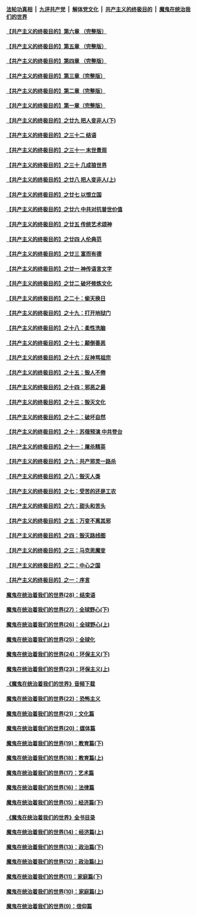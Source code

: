 ####  [法轮功真相](../../../../basic/blob/master/README.md?t=08250913) &nbsp;|&nbsp; [九评共产党](../../../../9ping.md/blob/master/README.md?t=08250913) &nbsp;|&nbsp; [解体党文化](../../../../jtdwh.md/blob/master/README.md?t=08250913)  &nbsp;|&nbsp; [共产主义的终极目的](../../../../gczydzjmd.md/blob/master/README.md?t=08250913) &nbsp;|&nbsp; [魔鬼在统治我们的世界](../../../../mgztzwmdsj.md/blob/master/README.md?t=08250913) 

#### [【共产主义的终极目的】第六章 （完整版）](../pages/nsc422/n11428913.md?t=08250913) 

#### [【共产主义的终极目的】第五章 （完整版）](../pages/nsc422/n11428912.md?t=08250913) 

#### [【共产主义的终极目的】第四章 （完整版）](../pages/nsc422/n11428907.md?t=08250913) 

#### [【共产主义的终极目的】第三章（完整版）](../pages/nsc422/n11428848.md?t=08250913) 

#### [【共产主义的终极目的】第二章（完整版）](../pages/nsc422/n11428831.md?t=08250913) 

#### [【共产主义的终极目的】第一章（完整版）](../pages/nsc422/n11417651.md?t=08250913) 

#### [【共产主义的终极目的】之廿九 把人变非人(下)](../pages/nsc422/n11344140.md?t=08250913) 

#### [【共产主义的终极目的】之三十二 结语](../pages/nsc422/n11360535.md?t=08250913) 

#### [【共产主义的终极目的】之三十一 末世景观](../pages/nsc422/n11351129.md?t=08250913) 

#### [【共产主义的终极目的】之三十 几成狼世界](../pages/nsc422/n11348280.md?t=08250913) 

#### [【共产主义的终极目的】之廿八 把人变非人(上)](../pages/nsc422/n11340492.md?t=08250913) 

#### [【共产主义的终极目的】之廿七 以恨立国](../pages/nsc422/n11336944.md?t=08250913) 

#### [【共产主义的终极目的】之廿六 中共对抗普世价值](../pages/nsc422/n11324785.md?t=08250913) 

#### [【共产主义的终极目的】之廿五 传统艺术颂神](../pages/nsc422/n11296396.md?t=08250913) 

#### [【共产主义的终极目的】之廿四 人伦典范](../pages/nsc422/n11296397.md?t=08250913) 

#### [【共产主义的终极目的】之廿三 富而有德](../pages/nsc422/n11283598.md?t=08250913) 

#### [【共产主义的终极目的】之廿一 神传语言文字](../pages/nsc422/n11263265.md?t=08250913) 

#### [【共产主义的终极目的】之廿二 破坏修炼文化](../pages/nsc422/n11245728.md?t=08250913) 

#### [【共产主义的终极目的】之二十：偷天换日](../pages/nsc422/n11238846.md?t=08250913) 

#### [【共产主义的终极目的】之十九：打开地狱门](../pages/nsc422/n11206376.md?t=08250913) 

#### [【共产主义的终极目的】之十八：柔性洗脑](../pages/nsc422/n11199994.md?t=08250913) 

#### [【共产主义的终极目的】之十七：颠倒善恶](../pages/nsc422/n11179782.md?t=08250913) 

#### [【共产主义的终极目的】之十六：反神骂祖宗](../pages/nsc422/n11166798.md?t=08250913) 

#### [【共产主义的终极目的】之十五：毁人不倦](../pages/nsc422/n11166792.md?t=08250913) 

#### [【共产主义的终极目的】之十四：邪恶之最](../pages/nsc422/n11150249.md?t=08250913) 

#### [【共产主义的终极目的】之十三：毁灭文化](../pages/nsc422/n11135227.md?t=08250913) 

#### [【共产主义的终极目的】之十二：破坏自然](../pages/nsc422/n11135214.md?t=08250913) 

#### [【共产主义的终极目的】之十：苏俄预演 中共登台](../pages/nsc422/n11118424.md?t=08250913) 

#### [【共产主义的终极目的】之十一：屠杀精英](../pages/nsc422/n11118442.md?t=08250913) 

#### [【共产主义的终极目的】之九：共产邪灵一路杀](../pages/nsc422/n11114139.md?t=08250913) 

#### [【共产主义的终极目的】之八：毁灭人类](../pages/nsc422/n11108503.md?t=08250913) 

#### [【共产主义的终极目的】之七：受苦的还是工农](../pages/nsc422/n11101809.md?t=08250913) 

#### [【共产主义的终极目的】之六：甜头和苦头](../pages/nsc422/n11096971.md?t=08250913) 

#### [【共产主义的终极目的】之五：万变不离其邪](../pages/nsc422/n11091285.md?t=08250913) 

#### [【共产主义的终极目的】之四：毁灭路线图](../pages/nsc422/n11086284.md?t=08250913) 

#### [【共产主义的终极目的】之三：马克思魔变](../pages/nsc422/n11061941.md?t=08250913) 

#### [【共产主义的终极目的】之二：中心之国](../pages/nsc422/n11047728.md?t=08250913) 

#### [【共产主义的终极目的】之一：序言](../pages/nsc422/n11086077.md?t=08250913) 

#### [魔鬼在统治着我们的世界(28)：结束语](../pages/nsc422/n10936246.md?t=08250913) 

#### [魔鬼在统治着我们的世界(27)：全球野心(下)](../pages/nsc422/n10928319.md?t=08250913) 

#### [魔鬼在统治着我们的世界(26)：全球野心(上)](../pages/nsc422/n10900318.md?t=08250913) 

#### [魔鬼在统治着我们的世界(25)：全球化](../pages/nsc422/n10788205.md?t=08250913) 

#### [魔鬼在统治着我们的世界(24)：环保主义(下)](../pages/nsc422/n10695307.md?t=08250913) 

#### [魔鬼在统治着我们的世界(23)：环保主义(上)](../pages/nsc422/n10688613.md?t=08250913) 

#### [《魔鬼在统治着我们的世界》音频下载](../pages/nsc422/n10635553.md?t=08250913) 

#### [魔鬼在统治着我们的世界(22)：恐怖主义](../pages/nsc422/n10614727.md?t=08250913) 

#### [魔鬼在统治着我们的世界(21)：文化篇](../pages/nsc422/n10597706.md?t=08250913) 

#### [魔鬼在统治着我们的世界(20)：媒体篇](../pages/nsc422/n10586579.md?t=08250913) 

#### [魔鬼在统治着我们的世界(19)：教育篇(下)](../pages/nsc422/n10564808.md?t=08250913) 

#### [魔鬼在统治着我们的世界(18)：教育篇(上)](../pages/nsc422/n10526970.md?t=08250913) 

#### [魔鬼在统治着我们的世界(17)：艺术篇](../pages/nsc422/n10499093.md?t=08250913) 

#### [魔鬼在统治着我们的世界(16)：法律篇](../pages/nsc422/n10485969.md?t=08250913) 

#### [魔鬼在统治着我们的世界(15)：经济篇(下)](../pages/nsc422/n10469975.md?t=08250913) 

#### [《魔鬼在统治着我们的世界》全书目录](../pages/nsc422/n10464261.md?t=08250913) 

#### [魔鬼在统治着我们的世界(14)：经济篇(上)](../pages/nsc422/n10457370.md?t=08250913) 

#### [魔鬼在统治着我们的世界(13)：政治篇(下)](../pages/nsc422/n10448270.md?t=08250913) 

#### [魔鬼在统治着我们的世界(12)：政治篇(上)](../pages/nsc422/n10444576.md?t=08250913) 

#### [魔鬼在统治着我们的世界(11)：家庭篇(下)](../pages/nsc422/n10440961.md?t=08250913) 

#### [魔鬼在统治着我们的世界(10)：家庭篇(上)](../pages/nsc422/n10435448.md?t=08250913) 

#### [魔鬼在统治着我们的世界(9)：信仰篇](../pages/nsc422/n10432159.md?t=08250913) 


